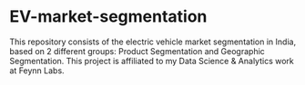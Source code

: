 # EV-market-segmentation
This repository consists of the electric vehicle market segmentation in India, based on 2 different groups: Product Segmentation and Geographic Segmentation. This project is affiliated to my Data Science &amp; Analytics work at Feynn Labs.
